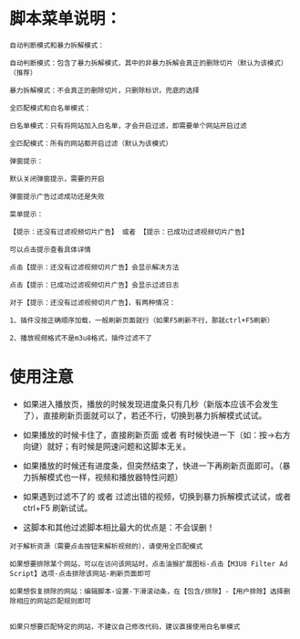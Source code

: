 # 脚本菜单说明：

```
自动判断模式和暴力拆解模式：

自动判断模式：包含了暴力拆解模式，其中的非暴力拆解会真正的删除切片（默认为该模式）（推荐）

暴力拆解模式：不会真正的删除切片，只删除标识，兜底的选择
```
```
全匹配模式和白名单模式：

白名单模式：只有将网站加入白名单，才会开启过滤，即需要单个网站开启过滤

全匹配模式：所有的网站都开启过滤（默认为该模式）
```
```
弹窗提示：

默认关闭弹窗提示，需要的开启

弹窗提示广告过滤成功还是失败
```
```
菜单提示：

【提示：还没有过滤视频切片广告】 或者 【提示：已成功过滤视频切片广告】

可以点击提示查看具体详情

点击【提示：还没有过滤视频切片广告】会显示解决方法

点击【提示：已成功过滤视频切片广告】会显示过滤日志

对于【提示：还没有过滤视频切片广告】，有两种情况：

1、插件没按正确顺序加载，一般刷新页面就行（如果F5刷新不行，那就ctrl+F5刷新）

2、播放视频格式不是m3u8格式，插件过滤不了
```

# 使用注意

- 如果进入播放页，播放的时候发现进度条只有几秒（新版本应该不会发生了），直接刷新页面就可以了，若还不行，切换到暴力拆解模式试试。

- 如果播放的时候卡住了，直接刷新页面 或者 有时候快进一下（如：按->右方向键）就好；有时候是网速问题和这脚本无关。

- 如果播放的时候还有进度条，但突然结束了，快进一下再刷新页面即可。（暴力拆解模式也一样，视频和播放器特性问题）

- 如果遇到过滤不了的 或者 过滤出错的视频，切换到暴力拆解模式试试，或者 ctrl+F5 刷新试试。

- 这脚本和其他过滤脚本相比最大的优点是：不会误删！


```
对于解析资源（需要点击按钮来解析视频的），请使用全匹配模式
```


```
如果想要排除某个网站，可以在访问该网站时，点击油猴扩展图标-点击【M3U8 Filter Ad Script】选项-点击排除该网站-刷新页面即可

如果想恢复排除的网站：编辑脚本-设置-下滑滚动条，在【包含/排除】-【用户排除】选择删除相应的网站匹配规则即可


如果只想要匹配特定的网站，不建议自己修改代码，建议直接使用白名单模式
```
